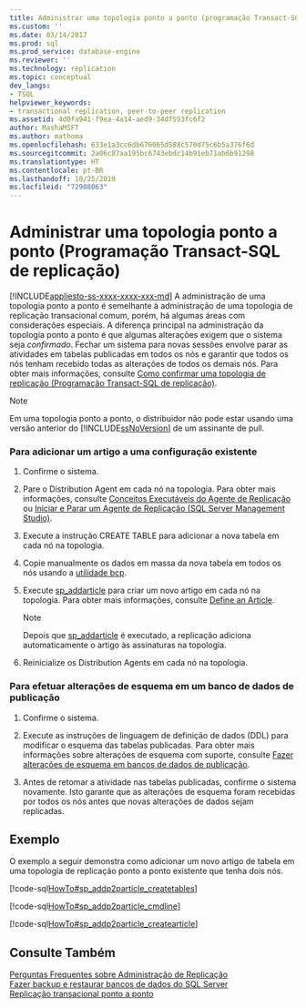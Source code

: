 ```yaml
---
title: Administrar uma topologia ponto a ponto (programação Transact-SQL de replicação) | Microsoft Docs
ms.custom: ''
ms.date: 03/14/2017
ms.prod: sql
ms.prod_service: database-engine
ms.reviewer: ''
ms.technology: replication
ms.topic: conceptual
dev_langs:
- TSQL
helpviewer_keywords:
- transactional replication, peer-to-peer replication
ms.assetid: 4d0fa941-f9ea-4a14-aed9-34df593fc6f2
author: MashaMSFT
ms.author: mathoma
ms.openlocfilehash: 633e1a3cc6db676065d588c570d75c6b5a376f6d
ms.sourcegitcommit: 2a06c87aa195bc6743ebdc14b91eb71ab6b91298
ms.translationtype: HT
ms.contentlocale: pt-BR
ms.lasthandoff: 10/25/2019
ms.locfileid: "72908063"
---
```

# <a name="administer-a-peer-to-peer-topology-replication-transact-sql-programming"></a>Administrar uma topologia ponto a ponto (Programação Transact-SQL de replicação)
[!INCLUDE[appliesto-ss-xxxx-xxxx-xxx-md](../../../includes/appliesto-ss-xxxx-xxxx-xxx-md.md)]
  A administração de uma topologia ponto a ponto é semelhante à administração de uma topologia de replicação transacional comum, porém, há algumas áreas com considerações especiais. A diferença principal na administração da topologia ponto a ponto é que algumas alterações exigem que o sistema seja *confirmado*. Fechar um sistema para novas sessões envolve parar as atividades em tabelas publicadas em todos os nós e garantir que todos os nós tenham recebido todas as alterações de todos os demais nós. Para obter mais informações, consulte [Como confirmar uma topologia de replicação &#40;Programação Transact-SQL de replicação&#41;](../../../relational-databases/replication/administration/quiesce-a-replication-topology-replication-transact-sql-programming.md).  
  
> [!NOTE]  
>  Em uma topologia ponto a ponto, o distribuidor não pode estar usando uma versão anterior do [!INCLUDE[ssNoVersion](../../../includes/ssnoversion-md.md)] de um assinante de pull.  
  
### <a name="to-add-an-article-to-an-existing-configuration"></a>Para adicionar um artigo a uma configuração existente  
  
1.  Confirme o sistema.  
  
2.  Pare o Distribution Agent em cada nó na topologia. Para obter mais informações, consulte [Conceitos Executáveis do Agente de Replicação](../../../relational-databases/replication/concepts/replication-agent-executables-concepts.md) ou [Iniciar e Parar um Agente de Replicação &#40;SQL Server Management Studio&#41;](../../../relational-databases/replication/agents/start-and-stop-a-replication-agent-sql-server-management-studio.md).  
  
3.  Execute a instrução CREATE TABLE para adicionar a nova tabela em cada nó na topologia.  
  
4.  Copie manualmente os dados em massa da nova tabela em todos os nós usando a [utilidade bcp](../../../tools/bcp-utility.md).  
  
5.  Execute [sp_addarticle](../../../relational-databases/system-stored-procedures/sp-addarticle-transact-sql.md) para criar um novo artigo em cada nó na topologia. Para obter mais informações, consulte [Define an Article](../../../relational-databases/replication/publish/define-an-article.md).  
  
    > [!NOTE]  
    >  Depois que [sp_addarticle](../../../relational-databases/system-stored-procedures/sp-addarticle-transact-sql.md) é executado, a replicação adiciona automaticamente o artigo às assinaturas na topologia.  
  
6.  Reinicialize os Distribution Agents em cada nó na topologia.  

### <a name="to-make-schema-changes-to-a-publication-database"></a>Para efetuar alterações de esquema em um banco de dados de publicação  
  
1.  Confirme o sistema.  
  
2.  Execute as instruções de linguagem de definição de dados (DDL) para modificar o esquema das tabelas publicadas. Para obter mais informações sobre alterações de esquema com suporte, consulte [Fazer alterações de esquema em bancos de dados de publicação](../../../relational-databases/replication/publish/make-schema-changes-on-publication-databases.md).  
  
3.  Antes de retomar a atividade nas tabelas publicadas, confirme o sistema novamente. Isto garante que as alterações de esquema foram recebidas por todos os nós antes que novas alterações de dados sejam replicadas.  
  
## <a name="example"></a>Exemplo  
 O exemplo a seguir demonstra como adicionar um novo artigo de tabela em uma topologia de replicação ponto a ponto existente que tenha dois nós.  
  
 [!code-sql[HowTo#sp_addp2particle_createtables](../../../relational-databases/replication/codesnippet/tsql/administer-a-peer-to-pee_1.sql)]  
  
 [!code-sql[HowTo#sp_addp2particle_cmdline](../../../relational-databases/replication/codesnippet/tsql/administer-a-peer-to-pee_2.sql)]  
  
 [!code-sql[HowTo#sp_addp2particle_createarticle](../../../relational-databases/replication/codesnippet/tsql/administer-a-peer-to-pee_3.sql)]  
  
## <a name="see-also"></a>Consulte Também  
 [Perguntas Frequentes sobre Administração de Replicação](../../../relational-databases/replication/administration/frequently-asked-questions-for-replication-administrators.md)   
 [Fazer backup e restaurar bancos de dados do SQL Server](../../../relational-databases/backup-restore/back-up-and-restore-of-sql-server-databases.md)   
 [Replicação transacional ponto a ponto](../../../relational-databases/replication/transactional/peer-to-peer-transactional-replication.md)  
  
  
